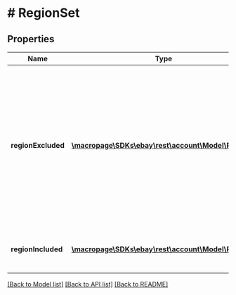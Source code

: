 # # RegionSet

## Properties

Name | Type | Description | Notes
------------ | ------------- | ------------- | -------------
**regionExcluded** | [**\macropage\SDKs\ebay\rest\account\Model\Region[]**](Region.md) | An array of one or more &lt;b&gt;regionName&lt;/b&gt; values that specify the areas to where a seller does not ship. A &lt;b&gt;regionExcluded&lt;/b&gt; list should only be set in the top-level &lt;b&gt;shipToLocations&lt;/b&gt; container and not within the &lt;b&gt;shippingServices.shipToLocations&lt;/b&gt; container used to specify which shipping regions are serviced by each available shipping service option. &lt;p&gt;Many sellers are willing to ship to many international locations, but they may want to exclude some world regions or some countries as places they are willing to ship to.&lt;br/&gt;&lt;br/&gt;This array will be returned as empty if no shipping regions are excluded with the fulfillment business policy. | [optional]
**regionIncluded** | [**\macropage\SDKs\ebay\rest\account\Model\Region[]**](Region.md) | An array of one or more &lt;b&gt;regionName&lt;/b&gt; fields that specify the areas to where a seller ships. &lt;br&gt;&lt;br&gt;Each eBay marketplace supports its own set of allowable shipping locations. | [optional]

[[Back to Model list]](../../README.md#models) [[Back to API list]](../../README.md#endpoints) [[Back to README]](../../README.md)
